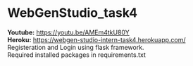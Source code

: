 # WebGenStudio_task4
**Youtube:** https://youtu.be/AMEm4tkU80Y \
**Heroku:** https://webgen-studio-intern-task4.herokuapp.com/ \
Registeration and Login using flask framework. \
Required installed packages in requirements.txt 
